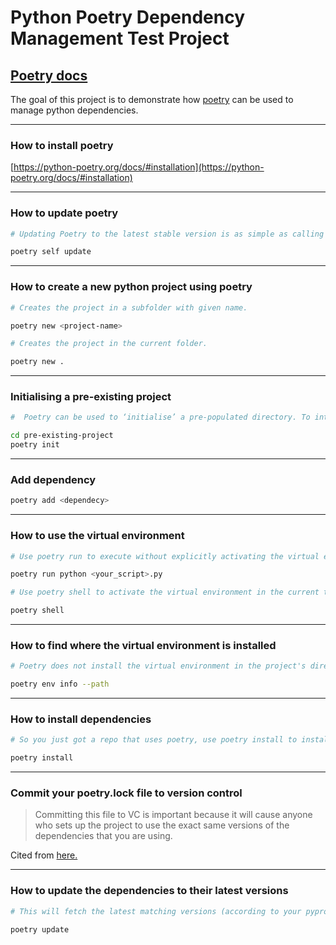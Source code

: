 # Python Poetry Dependency Management Test Project


## [Poetry docs](https://python-poetry.org/docs/basic-usage/)

The goal of this project is to demonstrate how [poetry](https://python-poetry.org) can be used to manage python dependencies.

---

### How to install poetry

[https://python-poetry.org/docs/#installation](https://python-poetry.org/docs/#installation)

---

### How to update poetry

```bash
# Updating Poetry to the latest stable version is as simple as calling the self update command.

poetry self update
```

---

### How to create a new python project using poetry


```bash
# Creates the project in a subfolder with given name.

poetry new <project-name>
```

```bash
# Creates the project in the current folder.

poetry new .
```

---

### Initialising a pre-existing project

```bash
#  Poetry can be used to ‘initialise’ a pre-populated directory. To interactively create a pyproject.toml file in directory pre-existing-project

cd pre-existing-project
poetry init
```

---

### Add dependency

```bash
poetry add <dependecy>
```

---

### How to use the virtual environment

```bash
# Use poetry run to execute without explicitly activating the virtual environment in the current terminal. (Poetry still uses the virtual environment behind the scenes)

poetry run python <your_script>.py
```

```bash
# Use poetry shell to activate the virtual environment in the current terminal.

poetry shell
```

---

### How to find where the virtual environment is installed

```bash
# Poetry does not install the virtual environment in the project's directory. It instead installs at {cache-dir}\virtualenvs. You can change the cache-dir value by editing the poetry config.

poetry env info --path
```

---

### How to install dependencies

```bash
# So you just got a repo that uses poetry, use poetry install to install all the dependencies and create your virtual environment and the poetry.lock file if they are not already created.

poetry install
```

---

### Commit your poetry.lock file to version control

> Committing this file to VC is important because it will cause anyone who sets up the project to use the exact same versions of the dependencies that you are using. 

Cited from [here.](https://python-poetry.org/docs/basic-usage/#commit-your-poetrylock-file-to-version-control)

---

### How to update the dependencies to their latest versions

```bash
# This will fetch the latest matching versions (according to your pyproject.toml file) and update the lock file with the new versions. (This is equivalent to deleting the poetry.lock file and running install again.)

poetry update 
```